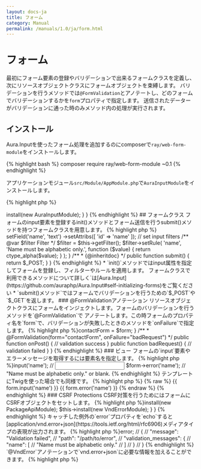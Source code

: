 ```yaml
---
layout: docs-ja
title: フォーム
category: Manual
permalink: /manuals/1.0/ja/form.html
---
```


# フォーム

最初にフォーム要素の登録やバリデーションで出来るフォームクラスを定義し、次にリソースオブジェクトクラスにフォームオブジェクトを束縛します。
バリデーションを行うメソッドでは`@FormValidation`とアノテートし、どのフォームでバリデーションするかを`form`プロパティで指定します。
送信されたデーターがバリデーションに通った時のみメソッド内の処理が実行されます。

## インストール

Aura.Inputを使ったフォーム処理を追加するのにcomposerで`ray/web-form-module`をインストールします。

{% highlight bash %}
composer require ray/web-form-module ~0.1
{% endhighlight %}

アプリケーションモジュール`src/Module/AppModule.php`で`AuraInputModule`をインストールします。

{% highlight php %}
<?php

use Ray\Di\AbstractModule;
use Ray\WebFormModule\WebFormModule;

class AppModule extends AbstractModule
{
    protected function configure()
    {
        $this->install(new AuraInputModule);
    }
}
{% endhighlight %}

## フォームクラス

フォームのinput要素を登録するinit()メソッドとフォーム送信を行うsubmit()メソッドを持つフォームクラスを用意します。

{% highlight php %}
<?php
use Ray\WebFormModule\AbstractAuraForm;
use Ray\WebFormModule\SetAntiCsrfTrait;

class MyForm extends AbstractAuraForm
{
    /**
     * {@inheritdoc}
     */
    public function init()
    {
        // set input fields
        $this->setField('name', 'text')
             ->setAttribs([
                 'id' => 'name'
             ]);
        // set input filters
        /** @var $filter Filter */
        $filter = $this->getFilter();
        $filter->setRule(
            'name',
            'Name must be alphabetic only.',
            function ($value) {
                return ctype_alpha($value);
            }
        );
    }

    /**
     * {@inheritdoc}
     */
    public function submit()
    {
        return $_POST;
    }
}
{% endhighlight %}

 * `init()`メソッドではinput属性を指定してフォームを登録し、フィルターやルールを適用します。
フォームクラスで利用できるメソッドについて詳しく`は[Aura.Input](https://github.com/auraphp/Aura.Input#self-initializing-forms)をご覧ください

 * `submit()メソッド`ではフォームでバリデーションを行うための`$_POST`や`$_GET`を返します。

### @FormValidationアノテーション

リソースオブジェクトクラスにフォームをインジェクトします。フォームのバリデーションを行うメソッドを`@FormValidation`で
アノテートします。この時フォームのプロパティ名を`form`で、バリデーションが失敗したときのメソッドを`onFailure`で指定します。

{% highlight php %}<?php
use Ray\Di\Di\Inject;
use Ray\Di\Di\Named;
use Ray\WebFormModule\Annotation\FormValidation;
use Ray\WebFormModule\FormInterface;

class MyController
{
    /**
     * @var FormInterface
     */
    protected $contactForm;

    /**
     * @Inject
     * @Named("contact_form")
     */
    public function setForm(FormInterface $form)
    {
        $this->contactForm = $form;
    }

    /**
     * @FormValidation(form="contactForm", onFailure="badRequest")
     */
    public function onPost()
    {
        // validation success
    }

    public function badRequest()
    {
        // validation failed
    }
}
{% endhighlight %}

### ビュー

フォームの`input`要素やエラーメッセージを取得するには要素名を指定します。

{% highlight php %}<?php
  $form->input('name'); // <input id="name" type="text" name="name" size="20" maxlength="20" />
  $form->error('name'); // "Name must be alphabetic only." or blank.
{% endhighlight %}

テンプレートにTwigを使った場合でも同様です。

{% highlight php %}
{% raw %}
{{ form.input('name') }}
{{ form.error('name') }}
{% endraw %}
{% endhighlight %}

### CSRF Protections

CSRF対策を行うためにはフォームにCSRFオブジェクトをセットします。

{% highlight php %}<?php
use Ray\WebFormModule\SetAntiCsrfTrait;

class MyForm extends AbstractAuraForm
{
    use SetAntiCsrfTrait;
{% endhighlight %}

セキュリティレベルを高めるためにはユーザーの認証を含んだカスタムCsrfクラスを作成してフォームクラスにセットします。
詳しくはAura.Inputの[Applying CSRF Protections](https://github.com/auraphp/Aura.Input#applying-csrf-protections)をご覧ください。

## バリデーション例外

以下のように `Ray\WebFormModule\FormVndErrorModule`をインストールするとフォームのバリデーションが失敗したときに
`Ray\WebFormModule\Exception\ValidationException`例外が投げられるよになります。

`src/Module/ApiModule`を設置して、APIコンテキストのときにインストールすると便利です。

{% highlight php %}<?php
use BEAR\Package\Provide\Error\VndErrorModule;
use Ray\Di\AbstractModule;
use BEAR\Package\Context\ApiModule as PackageApiModule;

class ApiModule extends AbstractModule
{
    protected function configure()
    {
        $this->install(new PackageApiModule);
        $this->install(new VndErrorModule);
    }
}
{% endhighlight %} 

キャッチした例外の`error`プロパティを`echo`すると[application/vnd.error+json](https://tools.ietf.org/html/rfc6906)メディアタイプの表現が出力されます。 


{% highlight php %}<?php
http_response_code(400);
echo $e->error;

// {
//     "message": "Validation failed",
//     "path": "/path/to/error",
//     "validation_messages": {
//         "name": [
//             "Name must be alphabetic only."
//         ]
//     }
// }
{% endhighlight %}

`@VndError`アノテーションで`vnd.error+json`に必要な情報を加えることができます。

{% highlight php %}<?php
/**
 * @FormValidation(form="contactForm")
 * @VndError(
 *   message="foo validation failed",
 *   logref="a1000", path="/path/to/error",
 *   href={"_self"="/path/to/error", "help"="/path/to/help"}
 * )
 */
 public function onPost()
{% endhighlight %}

このオプションのモジュールはAPIアプリケーションの時に有用です。

